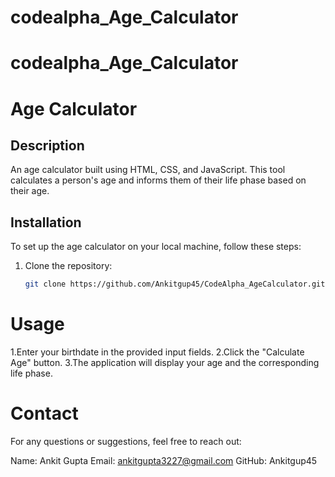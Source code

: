 # codealpha_Age_Calculator

# codealpha_Age_Calculator
# Age Calculator

## Description

An age calculator built using HTML, CSS, and JavaScript.
This tool calculates a person's age and informs them of their life phase based on their age.



## Installation

To set up the age calculator on your local machine, follow these steps:

1. Clone the repository:
   ```sh
   git clone https://github.com/Ankitgup45/CodeAlpha_AgeCalculator.git


  # Usage
1.Enter your birthdate in the provided input fields.
2.Click the "Calculate Age" button.
3.The application will display your age and the corresponding life phase.

# Contact
For any questions or suggestions, feel free to reach out:

Name: Ankit Gupta
Email: ankitgupta3227@gmail.com
GitHub: Ankitgup45


